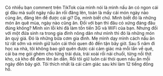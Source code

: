 Có nhiều bạn comment trên TikTok của mình nói là mình nấu ăn có ngon cái gì đâu mà suốt ngày nấu ăn rồi đăng lên, toàn là mấy cái món ngày nào cũng ăn, đăng lên để được cái gì? Dạ, mình biết chứ. Mình biết đó là những món ăn quê mùa, ngày nào cũng ăn. Đối với bạn thì đâu có xứng đáng đâu đúng không? Mình xin lỗi khi đã làm tốn tiền 3G và WiFi của bạn. Nhưng đối với một đứa sinh ra trong gia đình nông dân như mình thì đó là những món ăn quý giá. Đó là những bữa cơm gia đình. Mẹ mình dạy mình cách nấu ăn từ rất sớm và mình giữ luôn cái thói quen đó đến tận bây giờ. Sau 5 năm đi học xa nhà, tôi không bao giờ quên được cái cảm giác mà mỗi lần về quê, cái ba mẹ gói ghém cho từng trái dưa, trái xoài rồi nải chuối, từng nồi thịt kho, cá kho để đem lên ăn dần. Rồi tôi giữ luôn cái thói quen nấu ăn mỗi ngày đến bây giờ. Tôi thích nhất là cái cảm giác sau khi làm 12 tiếng đồng hồ.